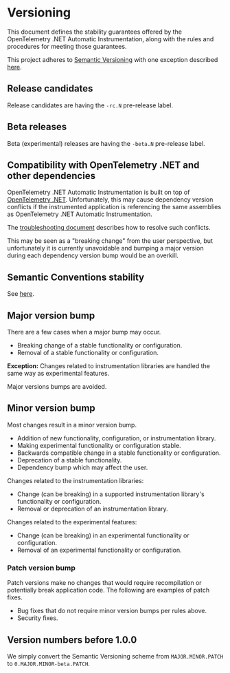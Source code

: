 # Versioning

This document defines the stability guarantees offered by
the OpenTelemetry .NET Automatic Instrumentation,
along with the rules and procedures for meeting those guarantees.

This project adheres to [Semantic Versioning](https://semver.org/spec/v2.0.0.html)
with one exception described [here](#compatibility-with-opentelemetry-net-and-other-dependencies).

## Release candidates

Release candidates are having the `-rc.N` pre-release label.

## Beta releases

Beta (experimental) releases are having the `-beta.N` pre-release label.

## Compatibility with OpenTelemetry .NET and other dependencies

OpenTelemetry .NET Automatic Instrumentation is built on top of
[OpenTelemetry .NET](https://github.com/open-telemetry/opentelemetry-dotnet).
Unfortunately, this may cause dependency version conflicts
if the instrumented application is referencing the same assemblies
as OpenTelemetry .NET Automatic Instrumentation.

The [troubleshooting document](troubleshooting.md) describes
how to resolve such conflicts.

This may be seen as a "breaking change" from the user
perspective, but unfortunately it is currently unavoidable
and bumping a major version during each dependency version bump
would be an overkill.

## Semantic Conventions stability

See [here](https://github.com/open-telemetry/opentelemetry-specification/blob/main/specification/versioning-and-stability.md#semantic-conventions-stability).

## Major version bump

There are a few cases when a major bump may occur.

* Breaking change of a stable functionality or configuration.
* Removal of a stable functionality or configuration.

**Exception:** Changes related to instrumentation libraries are handled
the same way as experimental features.

Major versions bumps are avoided.

## Minor version bump

Most changes result in a minor version bump.

* Addition of new functionality, configuration, or instrumentation library.
* Making experimental functionality or configuration stable.
* Backwards compatible change in a stable functionality or configuration.
* Deprecation of a stable functionality.
* Dependency bump which may affect the user.

Changes related to the instrumentation libraries:

* Change (can be breaking) in a supported instrumentation library's
  functionality or configuration.
* Removal or deprecation of an instrumentation library.

Changes related to the experimental features:

* Change (can be breaking) in an experimental functionality or configuration.
* Removal of an experimental functionality or configuration.

### Patch version bump

Patch versions make no changes that would require recompilation
or potentially break application code.
The following are examples of patch fixes.

* Bug fixes that do not require minor version bumps per rules above.
* Security fixes.

## Version numbers before 1.0.0

We simply convert the Semantic Versioning scheme from
`MAJOR.MINOR.PATCH` to `0.MAJOR.MINOR-beta.PATCH`.
